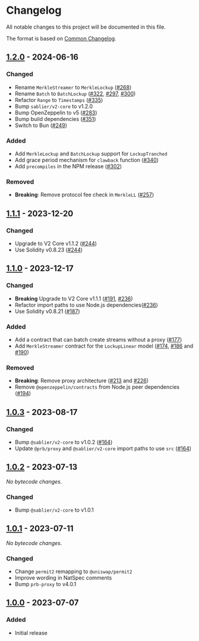 # Changelog

All notable changes to this project will be documented in this file.

The format is based on [Common Changelog](https://common-changelog.org).

[1.2.0]: https://github.com/sablier-labs/v2-periphery/compare/v1.1.1...v1.2.0
[1.1.1]: https://github.com/sablier-labs/v2-periphery/compare/v1.1.0...v1.1.1
[1.1.0]: https://github.com/sablier-labs/v2-periphery/compare/v1.0.3...v1.1.0
[1.0.3]: https://github.com/sablier-labs/v2-periphery/compare/v1.0.2...v1.0.3
[1.0.2]: https://github.com/sablier-labs/v2-periphery/compare/v1.0.1...v1.0.2
[1.0.1]: https://github.com/sablier-labs/v2-periphery/compare/v1.0.0...v1.0.1
[1.0.0]: https://github.com/sablier-labs/v2-periphery/releases/tag/v1.0.0

## [1.2.0] - 2024-06-16

### Changed

- Rename `MerkleStreamer` to `MerkleLockup` ([#268](https://github.com/sablier-labs/v2-periphery/pull/268))
- Rename `Batch` to `BatchLockup` ([#322](https://github.com/sablier-labs/v2-periphery/pull/322),
  [#297](https://github.com/sablier-labs/v2-periphery/pull/297),
  [#300](https://github.com/sablier-labs/v2-periphery/pull/300))
- Refactor `Range` to `Timestamps` ([#335](https://github.com/sablier-labs/v2-periphery/pull/335))
- Bump `sablier/v2-core` to v1.2.0
- Bump OpenZeppelin to v5 ([#283](https://github.com/sablier-labs/v2-periphery/pull/283))
- Bump build dependencies ([#351](https://github.com/sablier-labs/v2-periphery/pull/351))
- Switch to Bun ([#249](https://github.com/sablier-labs/v2-periphery/pull/249))

### Added

- Add `MerkleLockup` and `BatchLockup` support for `LockupTranched`
- Add grace period mechanism for `clawback` function ([#340](https://github.com/sablier-labs/v2-periphery/pull/340))
- Add `precompiles` in the NPM release ([#302](https://github.com/sablier-labs/v2-periphery/pull/302))

### Removed

- **Breaking**: Remove protocol fee check in `MerkleLL` ([#257](https://github.com/sablier-labs/v2-periphery/pull/257))

## [1.1.1] - 2023-12-20

### Changed

- Upgrade to V2 Core v1.1.2 ([#244](https://github.com/sablier-labs/v2-periphery/pull/244))
- Use Solidity v0.8.23 ([#244](https://github.com/sablier-labs/v2-periphery/pull/244))

## [1.1.0] - 2023-12-17

### Changed

- **Breaking** Upgrade to V2 Core v1.1.1 ([#191](https://github.com/sablier-labs/v2-periphery/pull/191),
  [#236](https://github.com/sablier-labs/v2-periphery/pull/236))
- Refactor import paths to use Node.js dependencies([#236](https://github.com/sablier-labs/v2-periphery/pull/236))
- Use Solidity v0.8.21 ([#187](https://github.com/sablier-labs/v2-periphery/pull/187))

### Added

- Add a contract that can batch create streams without a proxy
  ([#177](https://github.com/sablier-labs/v2-periphery/pull/177))
- Add `MerkleStreamer` contract for the `LockupLinear` model
  ([#174](https://github.com/sablier-labs/v2-periphery/pull/174),
  [#186](https://github.com/sablier-labs/v2-periphery/pull/186) and
  [#190](https://github.com/sablier-labs/v2-periphery/pull/190))

### Removed

- **Breaking**: Remove proxy architecture ([#213](https://github.com/sablier-labs/v2-periphery/pull/213) and
  [#226](https://github.com/sablier-labs/v2-periphery/pull/226))
- Remove `@openzeppelin/contracts` from Node.js peer dependencies
  ([#194](https://github.com/sablier-labs/v2-periphery/pull/194))

## [1.0.3] - 2023-08-17

### Changed

- Bump `@sablier/v2-core` to v1.0.2 ([#164](https://github.com/sablier-labs/v2-periphery/pull/164))
- Update `@prb/proxy` and `@sablier/v2-core` import paths to use `src`
  ([#164](https://github.com/sablier-labs/v2-periphery/pull/164))

## [1.0.2] - 2023-07-13

_No bytecode changes_.

### Changed

- Bump `@sablier/v2-core` to v1.0.1

## [1.0.1] - 2023-07-11

_No bytecode changes_.

### Changed

- Change `permit2` remapping to `@uniswap/permit2`
- Improve wording in NatSpec comments
- Bump `prb-proxy` to v4.0.1

## [1.0.0] - 2023-07-07

### Added

- Initial release
